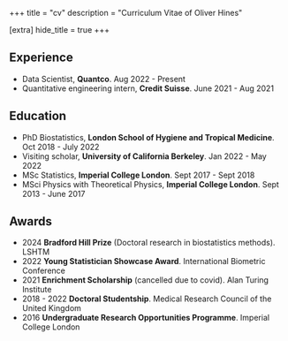 +++
title = "cv"
description = "Curriculum Vitae of Oliver Hines"

[extra]
hide_title = true
+++

## Experience

- Data Scientist, **Quantco**. Aug 2022 - Present
- Quantitative engineering intern, **Credit Suisse**. June 2021 - Aug 2021

## Education

- PhD Biostatistics, **London School of Hygiene and Tropical Medicine**. Oct 2018 - July 2022
- Visiting scholar, **University of California Berkeley**. Jan 2022 - May 2022
- MSc Statistics, **Imperial College London**. Sept 2017 - Sept 2018
- MSci Physics with Theoretical Physics, **Imperial College London**. Sept 2013 - June 2017

## Awards

- 2024 **Bradford Hill Prize** (Doctoral research in biostatistics methods). LSHTM
- 2022 **Young Statistician Showcase Award**. International Biometric Conference
- 2021 **Enrichment Scholarship** (cancelled due to covid). Alan Turing Institute
- 2018 - 2022 **Doctoral Studentship**. Medical Research Council of the United Kingdom
- 2016 **Undergraduate Research Opportunities Programme**. Imperial College London
